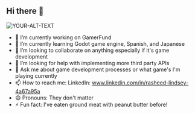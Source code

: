 ## Hi there 👋

<picture>
 <source media="(prefers-color-scheme: dark)" srcset="https://i.gifer.com/xK.gif">
 <source media="(prefers-color-scheme: light)" srcset="YOUR-LIGHTMODE-IMAGE">
 <img alt="YOUR-ALT-TEXT" src="YOUR-DEFAULT-IMAGE">
</picture>


- 🔭 I’m currently working on GamerFund
- 🌱 I’m currently learning Godot game engine, Spanish, and Japanese
- 👯 I’m looking to collaborate on anything especially if it's game development 
- 🤔 I’m looking for help with implementing more third party APIs
- 💬 Ask me about game development processes or what game's I'm playing currently
- 📫 How to reach me: LinkedIn: www.linkedin.com/in/rasheed-lindsey-4a67a95a
- 😄 Pronouns: They don't matter
- ⚡ Fun fact: I've eaten ground meat with peanut butter before!
